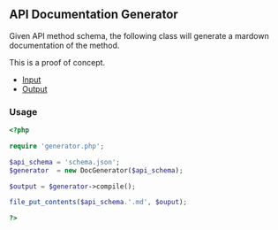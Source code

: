 ## API Documentation Generator


Given API method schema, the following class will generate a mardown documentation of the method.

This is a proof of concept.


- [Input](schema.json)
- [Output](method.md)


### Usage

```php
<?php

require 'generator.php';

$api_schema = 'schema.json';
$generator  = new DocGenerator($api_schema);

$output = $generator->compile();

file_put_contents($api_schema.'.md', $ouput);

?>
```
